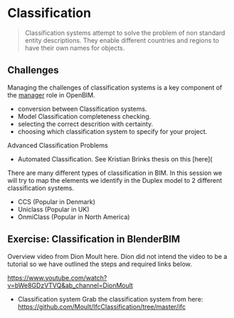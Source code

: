 # Classification

>Classification systems attempt to solve the problem of non standard entity descriptions. They enable different countries and regions to have their own names for objects.

## Challenges
Managing the challenges of classification systems is a key component of the [manager] role in OpenBIM.
* conversion between Classification systems.
* Model Classification completeness checking.
* selecting the correct descrition with certainty.
* choosing which classification system to specify for your project.

Advanced Classification Problems
* Automated Classification. See Kristian Brinks thesis on this [here](

There are many different types of classification in BIM. In this session we will try to map the elements we identify in the Duplex model to 2 different classification systems.

* CCS (Popular in Denmark)
* Uniclass (Popular in UK)
* OnmiClass (Popular in North America)


## Exercise: Classification in BlenderBIM

Overview video from Dion Moult here. Dion did not intend the video to be a tutorial so we have outlined the steps and required links below.

<https://www.youtube.com/watch?v=bWe8GDzVTVQ&ab_channel=DionMoult>

- Classification system
Grab the classification system from here: <https://github.com/Moult/IfcClassification/tree/master/ifc>





[manager]: /41934/Roles/Manager
[modeller]: /41934/Roles/Modeller
